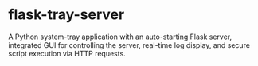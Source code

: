 # flask-tray-server
A Python system-tray application with an auto-starting Flask server, integrated GUI for controlling the server, real-time log display, and secure script execution via HTTP requests.
